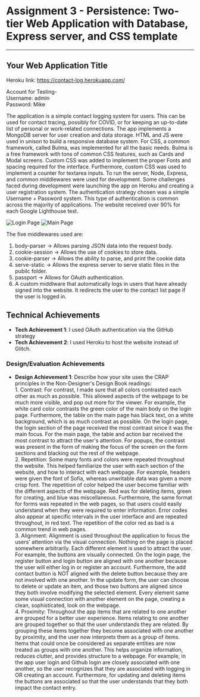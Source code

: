 Assignment 3 - Persistence: Two-tier Web Application with Database, Express server, and CSS template
===
---

## Your Web Application Title

Heroku link: https://contact-log.herokuapp.com/

Account for Testing-  
Username: admin  
Password: Mike  

The application is a simple contact logging system for users. This can be used for contact tracing, possibly for COVID, or for keeping an up-to-date list of personal or work-related connections. The app implements a MongoDB server for user creation and data storage. HTML and JS were used in unison to build a responsive database system. For CSS, a common framework, called Bulma, was implemented for all the basic needs. Bulma is a free framework with tons of common CSS features, such as Cards and Modal screens. Custom CSS was added to implement the proper Fonts and spacing required for the interface. Furthermore, custom CSS was used to implement a counter for textarea inputs. To run the server, Node, Express, and common middlewares were used for development. Some challenges faced during development were launching the app on Heroku and creating a user registration system. The authentication strategy chosen was a simple Username + Password system. This type of authentication is common across the majority of applications. The website received over 90% for each Google Lighthouse test.  

![Login Page](https://user-images.githubusercontent.com/62816869/134070795-d0ca2775-6e8c-4167-a47b-faa20940e691.JPG)
![Main Page](https://user-images.githubusercontent.com/62816869/134070913-346f22be-1e1f-4476-aa3b-7e41e2d4148f.JPG)


The five middlewares used are:
1. body-parser -> Allows parsing JSON data into the request body.
2. cookie-session -> Allows the use of cookies to store data.
3. cookie-parser -> Allows the ability to parse, and print the cookie data
4. serve-static -> Allows the express server to serve static files in the pubilc folder.
5. passport -> Allows for OAuth authentication.
7. A custom middlware that automatically logs in users that have already signed into the website. It redirects the user to the contact list page if the user is logged in.


## Technical Achievements
- **Tech Achievement 1**: I used OAuth authentication via the GitHub strategy
- **Tech Achievement 2**: I used Heroku to host the website instead of Glitch.

### Design/Evaluation Achievements
- **Design Achievement 1**: Describe how your site uses the CRAP principles in the Non-Designer's Design Book readings:   
      1.     Contrast: For contrast, I made sure that all colors contrasted each other as much as possible. This allowed aspects of the webpage to be much more visible, and pop                out more for the viewer. For example, the white card color contrasts the green color of the main body on the login page. Furthermore, the table on the                            main page has black text, on a white background, which is as much contrast as possible. On the login page, the login section of the page received the                            most contrast since it was the main focus. For the main page, the table and action bar received the most contrast to attract the user's attention.                                For popups, the contrast was present in the form of making the focus of the screen on the form sections and blacking out the rest of the webpage.   
      2.     Repetition: Some many fonts and colors were repeated throughout the website. This helped familiarize the user with each section of the website, and how to interact                with each webpage. For example, headers were given the font of Sofia, whereas unwritable data was given a more crisp font. The repetition of color helped the user                become familiar with the different aspects of the webpage. Red was for deleting items, green for creating, and blue was miscellaneous. Furthermore, the same                      format for forms was repeated in the web pages, so that users could easily understand when they were required to enter information. Error codes also appear at                    specific intervals in the user interface and are repeated throughout, in red text. The repetition of the color red as bad is a common trend in web pages.   
      3.     Alignment: Alignment is used throughout the application to focus the users' attention via the visual connection. Nothing on the page is placed somewhere                            arbitrarily. Each different element is used to attract the user. For example, the buttons are visually connected. On the login page, the register button and login                button are aligned with one another because the user will either log in or register an account. Furthermore, the add contact button is NOT aligned with the delete                button because they are not involved with one another. In the update form, the user can choose to delete or update an item, and those two buttons are aligned                    since they both involve modifying the selected element. Every element same some visual connection with another element on the page, creating a clean,                            sophisticated, look on the webpage.  
      4.     Proximity: Throughout the app items that are related to one another are grouped for a better user experience. Items relating to one another are grouped together so               that the user understands they are related. By grouping these items together they become associated with one another by proximity, and the user now interprets them               as a group of items. Items that could once be considered as separate entities are now treated as groups with one another. This helps organize information, reduces               clutter, and provides structure to a webpage. For example, in the app user login and Github login are closely associated with one another, so the user recognizes                 that they are associated with logging in OR creating an account. Furthermore, for updating and deleting items the buttons are associated so that the user                         understands that they both impact the contact entry.
        

